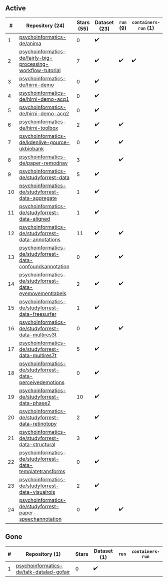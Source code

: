## Active
| # | Repository (24) | Stars (55) | Dataset (23) | `run` (9) | `containers-run` (1) |
| --- | --- | --- | --- | --- | --- |
| 1 | [psychoinformatics-de/anima](https://github.com/psychoinformatics-de/anima) | 0 | :heavy_check_mark: |  |  |
| 2 | [psychoinformatics-de/fairly-big-processing-workflow-tutorial](https://github.com/psychoinformatics-de/fairly-big-processing-workflow-tutorial) | 7 | :heavy_check_mark: | :heavy_check_mark: | :heavy_check_mark: |
| 3 | [psychoinformatics-de/hirni-demo](https://github.com/psychoinformatics-de/hirni-demo) | 0 | :heavy_check_mark: |  |  |
| 4 | [psychoinformatics-de/hirni-demo-acq1](https://github.com/psychoinformatics-de/hirni-demo-acq1) | 0 | :heavy_check_mark: |  |  |
| 5 | [psychoinformatics-de/hirni-demo-acq2](https://github.com/psychoinformatics-de/hirni-demo-acq2) | 0 | :heavy_check_mark: |  |  |
| 6 | [psychoinformatics-de/hirni-toolbox](https://github.com/psychoinformatics-de/hirni-toolbox) | 2 | :heavy_check_mark: | :heavy_check_mark: |  |
| 7 | [psychoinformatics-de/kdenlive-gource-ukbiobank](https://github.com/psychoinformatics-de/kdenlive-gource-ukbiobank) | 0 | :heavy_check_mark: | :heavy_check_mark: |  |
| 8 | [psychoinformatics-de/paper-remodnav](https://github.com/psychoinformatics-de/paper-remodnav) | 3 |  | :heavy_check_mark: |  |
| 9 | [psychoinformatics-de/studyforrest-data](https://github.com/psychoinformatics-de/studyforrest-data) | 5 | :heavy_check_mark: |  |  |
| 10 | [psychoinformatics-de/studyforrest-data-aggregate](https://github.com/psychoinformatics-de/studyforrest-data-aggregate) | 1 | :heavy_check_mark: |  |  |
| 11 | [psychoinformatics-de/studyforrest-data-aligned](https://github.com/psychoinformatics-de/studyforrest-data-aligned) | 1 | :heavy_check_mark: |  |  |
| 12 | [psychoinformatics-de/studyforrest-data-annotations](https://github.com/psychoinformatics-de/studyforrest-data-annotations) | 11 | :heavy_check_mark: | :heavy_check_mark: |  |
| 13 | [psychoinformatics-de/studyforrest-data-confoundsannotation](https://github.com/psychoinformatics-de/studyforrest-data-confoundsannotation) | 0 | :heavy_check_mark: | :heavy_check_mark: |  |
| 14 | [psychoinformatics-de/studyforrest-data-eyemovementlabels](https://github.com/psychoinformatics-de/studyforrest-data-eyemovementlabels) | 2 | :heavy_check_mark: | :heavy_check_mark: |  |
| 15 | [psychoinformatics-de/studyforrest-data-freesurfer](https://github.com/psychoinformatics-de/studyforrest-data-freesurfer) | 1 | :heavy_check_mark: |  |  |
| 16 | [psychoinformatics-de/studyforrest-data-multires3t](https://github.com/psychoinformatics-de/studyforrest-data-multires3t) | 0 | :heavy_check_mark: | :heavy_check_mark: |  |
| 17 | [psychoinformatics-de/studyforrest-data-multires7t](https://github.com/psychoinformatics-de/studyforrest-data-multires7t) | 5 | :heavy_check_mark: |  |  |
| 18 | [psychoinformatics-de/studyforrest-data-perceivedemotions](https://github.com/psychoinformatics-de/studyforrest-data-perceivedemotions) | 0 | :heavy_check_mark: |  |  |
| 19 | [psychoinformatics-de/studyforrest-data-phase2](https://github.com/psychoinformatics-de/studyforrest-data-phase2) | 10 | :heavy_check_mark: |  |  |
| 20 | [psychoinformatics-de/studyforrest-data-retinotopy](https://github.com/psychoinformatics-de/studyforrest-data-retinotopy) | 2 | :heavy_check_mark: |  |  |
| 21 | [psychoinformatics-de/studyforrest-data-structural](https://github.com/psychoinformatics-de/studyforrest-data-structural) | 3 | :heavy_check_mark: |  |  |
| 22 | [psychoinformatics-de/studyforrest-data-templatetransforms](https://github.com/psychoinformatics-de/studyforrest-data-templatetransforms) | 0 | :heavy_check_mark: |  |  |
| 23 | [psychoinformatics-de/studyforrest-data-visualrois](https://github.com/psychoinformatics-de/studyforrest-data-visualrois) | 2 | :heavy_check_mark: |  |  |
| 24 | [psychoinformatics-de/studyforrest-paper-speechannotation](https://github.com/psychoinformatics-de/studyforrest-paper-speechannotation) | 0 | :heavy_check_mark: | :heavy_check_mark: |  |

## Gone
| # | Repository (1) | Stars | Dataset (1) | `run` | `containers-run` |
| --- | --- | --- | --- | --- | --- |
| 1 | [psychoinformatics-de/talk-datalad-gofair](https://github.com/psychoinformatics-de/talk-datalad-gofair) | 0 | :heavy_check_mark: |  |  |
